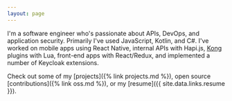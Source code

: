 ```yaml
---
layout: page
---
```


I'm a software engineer who's passionate about APIs, DevOps, and application security. 
Primarily I've used JavaScript, Kotlin, and C#. I've worked on mobile apps using React Native, internal APIs with Hapi.js, [Kong](https://konghq.com/) plugins with Lua, front-end apps with React/Redux, and implemented a number of Keycloak extensions.


Check out some of my [projects]({% link projects.md %}), open source [contributions]({% link oss.md %}), or my [resume]({{ site.data.links.resume }}).  
